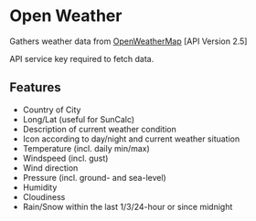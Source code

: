 # Open Weather

Gathers weather data from <a href="http://www.OpenWeatherMap.org/" target="_blank">OpenWeatherMap</a> [API Version 2.5]

API service key required to fetch data.

## Features

- Country of City
- Long/Lat (useful for SunCalc)
- Description of current weather condition
- Icon according to day/night and current weather situation
- Temperature (incl. daily min/max)
- Windspeed (incl. gust)
- Wind direction
- Pressure (incl. ground- and sea-level)
- Humidity
- Cloudiness
- Rain/Snow within the last 1/3/24-hour or since midnight


